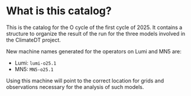 # What is this catalog?

This is the catalog for the O cycle of the first cycle of 2025.
It contains a structure to organize the result of the run for the three models involved in the ClimateDT project.

New machine names generated for the operators on Lumi and MN5 are:

- Lumi: `lumi-o25.1`
- MN5: `MN5-o25.1`

Using this machine will point to the correct location for grids and observations necessary for the analysis of such models.